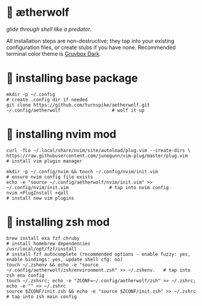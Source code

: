 # :wolf: ætherwolf

_glide through shell like a predator._

All installation steps are non-destructive; they tap into your existing configuration files, or create stubs if you have none. Recommended terminal color theme is [Gruvbox Dark](https://github.com/morhetz/gruvbox-contrib).

# :nut_and_bolt: installing base package

    mkdir -p ~/.config                                                                           # create .config dir if needed
    git clone https://github.com/turnspike/aetherwolf.git ~/.config/aetherwolf                   # wolf it up
    
# :nut_and_bolt: installing nvim mod

    curl -fLo ~/.local/share/nvim/site/autoload/plug.vim --create-dirs \
    https://raw.githubusercontent.com/junegunn/vim-plug/master/plug.vim                          # install vim plugin manager
    
    mkdir -p ~/.config/nvim && touch ~/.config/nvim/init.vim                                     # ensure nvim config file exists
    echo -e "source ~/.config/aetherwolf/nvim/init.vim" >> ~/.config/nvim/init.vim               # tap into nvim config
    nvim +PlugInstall +qall                                                                      # install new vim plugins

# :nut_and_bolt: installing zsh mod
    brew install exa fzf chruby                                                                  # install homebrew dependencies
    /usr/local/opt/fzf/install                                                                   # install fzf autocomplete (recommended options - enable fuzzy: yes, enable bindings: yes, update shell cfg: no)
    touch ~/.zshenv && echo -e "source ~/.config/aetherwolf/zsh/environment.zsh" >> ~/.zshenv.   # tap into zsh env config
    touch ~/.zshsrc; echo -e "ZCONF=~/.config/aetherwolf/zsh" >> ~/.zshrc; echo -e "" >> ~/.zshrc
    source $ZCONF/init.zsh && echo -e "source $ZCONF/init.zsh" >> ~/.zshrc                       # tap into zsh main config
